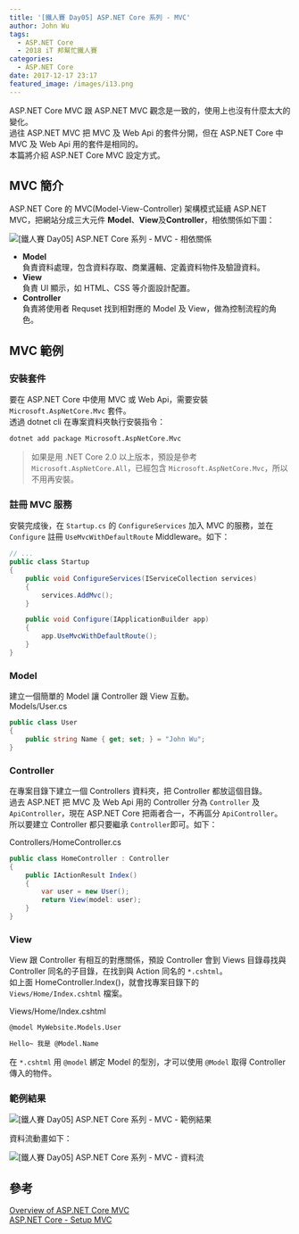 ```yaml
---
title: '[鐵人賽 Day05] ASP.NET Core 系列 - MVC'
author: John Wu
tags:
  - ASP.NET Core
  - 2018 iT 邦幫忙鐵人賽
categories:
  - ASP.NET Core
date: 2017-12-17 23:17
featured_image: /images/i13.png
---
```


ASP.NET Core MVC 跟 ASP.NET MVC 觀念是一致的，使用上也沒有什麼太大的變化。  
過往 ASP.NET MVC 把 MVC 及 Web Api 的套件分開，但在 ASP.NET Core 中 MVC 及 Web Api 用的套件是相同的。  
本篇將介紹 ASP.NET Core MVC 設定方式。  

<!-- more -->

## MVC 簡介

ASP.NET Core 的 MVC(Model-View-Controller) 架構模式延續 ASP.NET MVC，把網站分成三大元件 **Model**、**View**及**Controller**，相依關係如下圖：  

![[鐵人賽 Day05] ASP.NET Core 系列 - MVC - 相依關係](/images/i14.png)  

* **Model**  
 負責資料處理，包含資料存取、商業邏輯、定義資料物件及驗證資料。  
* **View**  
 負責 UI 顯示，如 HTML、CSS 等介面設計配置。  
* **Controller**  
 負責將使用者 Requset 找到相對應的 Model 及 View，做為控制流程的角色。  

## MVC 範例

### 安裝套件

要在 ASP.NET Core 中使用 MVC 或 Web Api，需要安裝 `Microsoft.AspNetCore.Mvc` 套件。  
透過 dotnet cli 在專案資料夾執行安裝指令：  
```sh
dotnet add package Microsoft.AspNetCore.Mvc
```
> 如果是用 .NET Core 2.0 以上版本，預設是參考 `Microsoft.AspNetCore.All`，已經包含 `Microsoft.AspNetCore.Mvc`，所以不用再安裝。  

### 註冊 MVC 服務

安裝完成後，在 `Startup.cs` 的 `ConfigureServices` 加入 MVC 的服務，並在 `Configure` 註冊 `UseMvcWithDefaultRoute` Middleware。如下：
```cs
// ...
public class Startup
{
    public void ConfigureServices(IServiceCollection services)
    {
        services.AddMvc();
    }

    public void Configure(IApplicationBuilder app)
    {
        app.UseMvcWithDefaultRoute();
    }
}
```

### Model 

建立一個簡單的 Model 讓 Controller 跟 View 互動。  
Models/User.cs
```cs
public class User
{
    public string Name { get; set; } = "John Wu";
}
```

### Controller

在專案目錄下建立一個 Controllers 資料夾，把 Controller 都放這個目錄。  
過去 ASP.NET 把 MVC 及 Web Api 用的 Controller 分為 `Controller` 及 `ApiController`，現在 ASP.NET Core 把兩者合一，不再區分 `ApiController`。  
所以要建立 Controller 都只要繼承 `Controller`即可。如下：

Controllers/HomeController.cs
```cs
public class HomeController : Controller
{
    public IActionResult Index()
    {
        var user = new User();
        return View(model: user);
    }
}
```

### View

View 跟 Controller 有相互的對應關係，預設 Controller 會到 Views 目錄尋找與 Controller 同名的子目錄，在找到與 Action 同名的 `*.cshtml`。  
如上面 HomeController.Index()，就會找專案目錄下的 `Views/Home/Index.cshtml` 檔案。  

Views/Home/Index.cshtml
```html
@model MyWebsite.Models.User

Hello~ 我是 @Model.Name
```

在 `*.cshtml` 用 `@model` 綁定 Model 的型別，才可以使用 `@Model` 取得 Controller 傳入的物件。

### 範例結果

![[鐵人賽 Day05] ASP.NET Core 系列 - MVC - 範例結果](/images/i13.png)

資料流動畫如下：  

![[鐵人賽 Day05] ASP.NET Core 系列 - MVC - 資料流](/images/i15.gif)  

## 參考

[Overview of ASP.NET Core MVC](https://docs.microsoft.com/en-us/aspnet/core/mvc/overview)  
[ASP.NET Core - Setup MVC](https://www.tutorialspoint.com/asp.net_core/asp.net_core_setup_mvc.htm)  